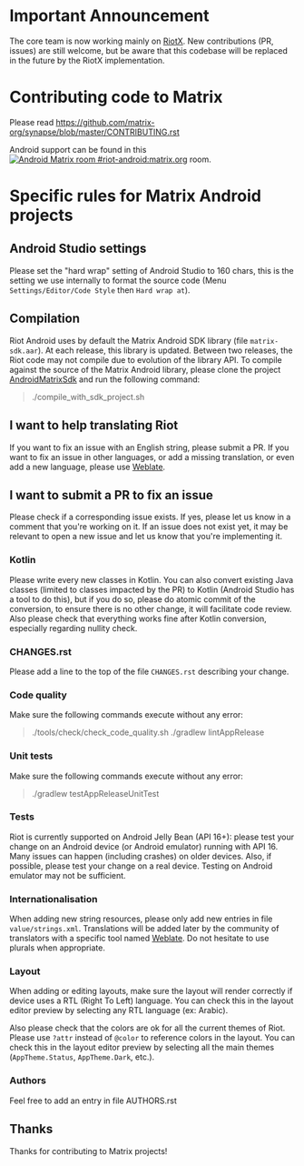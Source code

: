 # Important Announcement

The core team is now working mainly on [RiotX](https://github.com/vector-im/riotX-android). New contributions (PR, issues) are still welcome, but be aware that this codebase will be replaced in the future by the RiotX implementation.

# Contributing code to Matrix

Please read https://github.com/matrix-org/synapse/blob/master/CONTRIBUTING.rst

Android support can be found in this [![Android Matrix room #riot-android:matrix.org](https://img.shields.io/matrix/riot-android:matrix.org.svg?label=%23riot-android:matrix.org)](https://matrix.to/#/#riot-android:matrix.org) room.

# Specific rules for Matrix Android projects

## Android Studio settings

Please set the "hard wrap" setting of Android Studio to 160 chars, this is the setting we use internally to format the source code (Menu `Settings/Editor/Code Style` then `Hard wrap at`).

## Compilation

Riot Android uses by default the Matrix Android SDK library (file `matrix-sdk.aar`).
At each release, this library is updated.
Between two releases, the Riot code may not compile due to evolution of the library API.
To compile against the source of the Matrix Android library, please clone the project [AndroidMatrixSdk](https://github.com/matrix-org/matrix-android-sdk)
 and run the following command:

> ./compile_with_sdk_project.sh

## I want to help translating Riot

If you want to fix an issue with an English string, please submit a PR.
If you want to fix an issue in other languages, or add a missing translation, or even add a new language, please use [Weblate](https://translate.riot.im/projects/riot-android/).

## I want to submit a PR to fix an issue

Please check if a corresponding issue exists. If yes, please let us know in a comment that you're working on it.
If an issue does not exist yet, it may be relevant to open a new issue and let us know that you're implementing it.

### Kotlin

Please write every new classes in Kotlin. You can also convert existing Java classes (limited to classes impacted by the PR) to Kotlin (Android Studio has a tool to do this), but if you do so, please do atomic commit of the conversion, to ensure there is no other change, it will facilitate code review.
Also please check that everything works fine after Kotlin conversion, especially regarding nullity check.

### CHANGES.rst

Please add a line to the top of the file `CHANGES.rst` describing your change.

### Code quality

Make sure the following commands execute without any error:

> ./tools/check/check_code_quality.sh
> ./gradlew lintAppRelease

### Unit tests

Make sure the following commands execute without any error:

> ./gradlew testAppReleaseUnitTest

### Tests

Riot is currently supported on Android Jelly Bean (API 16+): please test your change on an Android device (or Android emulator) running with API 16. Many issues can happen (including crashes) on older devices.
Also, if possible, please test your change on a real device. Testing on Android emulator may not be sufficient.

### Internationalisation

When adding new string resources, please only add new entries in file `value/strings.xml`. Translations will be added later by the community of translators with a specific tool named [Weblate](https://translate.riot.im/projects/riot-android/).
Do not hesitate to use plurals when appropriate.

### Layout

When adding or editing layouts, make sure the layout will render correctly if device uses a RTL (Right To Left) language.
You can check this in the layout editor preview by selecting any RTL language (ex: Arabic).

Also please check that the colors are ok for all the current themes of Riot. Please use `?attr` instead of `@color` to reference colors in the layout. You can check this in the layout editor preview by selecting all the main themes (`AppTheme.Status`, `AppTheme.Dark`, etc.).

### Authors

Feel free to add an entry in file AUTHORS.rst

## Thanks

Thanks for contributing to Matrix projects!
